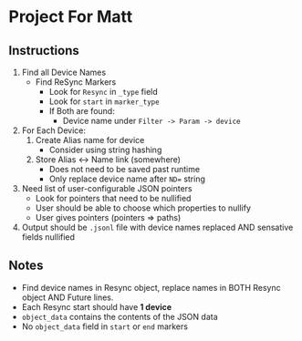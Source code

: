 # Project For Matt

## Instructions

1. Find all Device Names
    - Find ReSync Markers
      - Look for `Resync` in `_type` field
      - Look for `start` in `marker_type`
      - If Both are found:
        - Device name under `Filter -> Param -> device`
2. For Each Device:
   1. Create Alias name for device
      - Consider using string hashing
   2. Store Alias <-> Name link (somewhere)
      - Does not need to be saved past runtime
      - Only replace device name after `ND=` string
3. Need list of user-configurable JSON pointers
   - Look for pointers that need to be nullified
   - User should be able to choose which properties to nullify
   - User gives pointers (pointers => paths)
4. Output should be `.jsonl` file with device names replaced AND sensative fields nullified

## Notes

- Find device names in Resync object, replace names in BOTH Resync object AND Future lines.
- Each Resync start should have **1 device**
- `object_data` contains the contents of the JSON data
- No `object_data` field in `start` or `end` markers